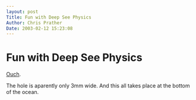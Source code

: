 ```yaml
---
layout: post
Title: Fun with Deep See Physics  
Author: Chris Prather
Date: 2003-02-12 15:23:08
---
```


# Fun with Deep See Physics
<a title="The Crab" href="http://tbone.biol.sc.edu/~dean2/crabvspipe1.mpg">Ouch</a>.

The hole is aparently only 3mm wide. And this all takes place at the bottom of the ocean.


